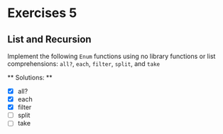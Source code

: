 # Exercises 5

## List and Recursion

Implement the following ```Enum``` functions using no library functions or list comprehensions: ```all?```, ```each```, ```filter```, ```split```, and ```take```

** Solutions: **

- [x] all?
- [x] each
- [x] filter
- [ ] split
- [ ] take
